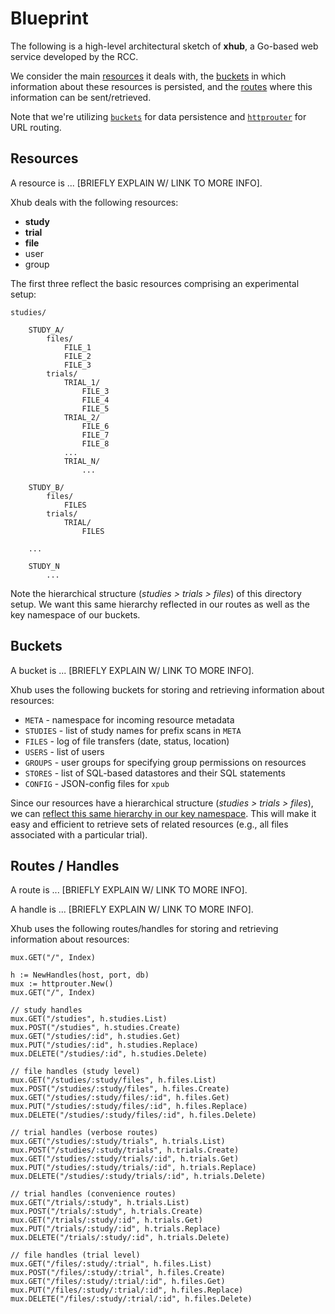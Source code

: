 # Blueprint

The following is a high-level architectural sketch of **xhub**, a Go-based web service developed by the RCC.  

We consider the main [resources](https://github.com/rcc-uchicago/xhub/blob/master/blueprint.md#resources) it deals with, the [buckets](https://github.com/rcc-uchicago/xhub/blob/master/blueprint.md#buckets) in which information about these resources is persisted, and the [routes](https://github.com/rcc-uchicago/xhub/blob/master/blueprint.md#routes) where this information can be sent/retrieved. 

Note that we're utilizing [`buckets`](https://github.com/joyrexus/buckets) for data persistence and [`httprouter`](https://github.com/julienschmidt/httprouter) for URL routing.


## Resources

A resource is ... [BRIEFLY EXPLAIN W/ LINK TO MORE INFO]. 

Xhub deals with the following resources:

* **study**
* **trial**
* **file**
* user
* group

The first three reflect the basic resources comprising an experimental setup:

    studies/

        STUDY_A/
            files/
                FILE_1
                FILE_2
                FILE_3
            trials/
                TRIAL_1/
                    FILE_3
                    FILE_4
                    FILE_5
                TRIAL_2/
                    FILE_6
                    FILE_7
                    FILE_8
                ...
                TRIAL_N/
                    ...

        STUDY_B/
            files/
                FILES
            trials/
                TRIAL/
                    FILES

        ...

        STUDY_N
            ...

Note the hierarchical structure (*studies > trials > files*) of this directory
setup.  We want this same hierarchy reflected in our routes as well as the key
namespace of our buckets.


## Buckets

A bucket is ... [BRIEFLY EXPLAIN W/ LINK TO MORE INFO]. 

Xhub uses the following buckets for storing and retrieving
information about resources:

* `META` - namespace for incoming resource metadata
* `STUDIES` - list of study names for prefix scans in `META`
* `FILES` - log of file transfers (date, status, location)
* `USERS` - list of users
* `GROUPS` - user groups for specifying group permissions on resources
* `STORES` - list of SQL-based datastores and their SQL statements
* `CONFIG` - JSON-config files for `xpub`

Since our resources have a hierarchical structure (*studies > trials > files*),
we can [reflect this same hierarchy in our key namespace](http://docs.aws.amazon.com/AmazonS3/latest/dev/ListingKeysHierarchy.html). This will make it easy and efficient to retrieve sets of related resources (e.g., all files associated with a particular trial).


## Routes / Handles

A route is ... [BRIEFLY EXPLAIN W/ LINK TO MORE INFO]. 

A handle is ... [BRIEFLY EXPLAIN W/ LINK TO MORE INFO]. 

Xhub uses the following routes/handles for storing and retrieving
information about resources:

    mux.GET("/", Index)

    h := NewHandles(host, port, db)
    mux := httprouter.New() 
    mux.GET("/", Index)

	// study handles
    mux.GET("/studies", h.studies.List)
    mux.POST("/studies", h.studies.Create)
    mux.GET("/studies/:id", h.studies.Get)
    mux.PUT("/studies/:id", h.studies.Replace)
    mux.DELETE("/studies/:id", h.studies.Delete)

	// file handles (study level)
	mux.GET("/studies/:study/files", h.files.List)
	mux.POST("/studies/:study/files", h.files.Create)
	mux.GET("/studies/:study/files/:id", h.files.Get)
	mux.PUT("/studies/:study/files/:id", h.files.Replace)
	mux.DELETE("/studies/:study/files/:id", h.files.Delete)

	// trial handles (verbose routes)
	mux.GET("/studies/:study/trials", h.trials.List)
	mux.POST("/studies/:study/trials", h.trials.Create)
	mux.GET("/studies/:study/trials/:id", h.trials.Get)
	mux.PUT("/studies/:study/trials/:id", h.trials.Replace)
	mux.DELETE("/studies/:study/trials/:id", h.trials.Delete)

	// trial handles (convenience routes)
	mux.GET("/trials/:study", h.trials.List)
	mux.POST("/trials/:study", h.trials.Create)
	mux.GET("/trials/:study/:id", h.trials.Get)
	mux.PUT("/trials/:study/:id", h.trials.Replace)
	mux.DELETE("/trials/:study/:id", h.trials.Delete)

	// file handles (trial level)
	mux.GET("/files/:study/:trial", h.files.List)
	mux.POST("/files/:study/:trial", h.files.Create)
	mux.GET("/files/:study/:trial/:id", h.files.Get)
	mux.PUT("/files/:study/:trial/:id", h.files.Replace)
	mux.DELETE("/files/:study/:trial/:id", h.files.Delete)
